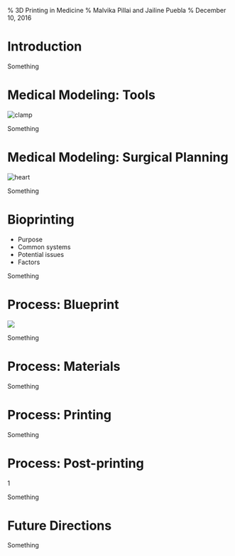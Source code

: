 % 3D Printing in Medicine
% Malvika Pillai and Jailine Puebla
% December 10, 2016

# Introduction

<!--Brief history-->
<!--Introduce the two uses-->

<aside class="notes">
Something
</aside>

# Medical Modeling: Tools

<!--On the slide: picture-->
<!--What we'll say: Haiti-->

![clamp](http://3dprintingindustry.com/wp-content/uploads/2013/10/clamp.jpg)







<aside class="notes">
Something
</aside>

# Medical Modeling: Surgical Planning

<!--On the slide: picture-->
<!--What we'll say: description of how the model was used-->

![heart](https://assets.pinshape.com/uploads/image/file/82536/container_anatomical-heart-3d-printing-82536.jpg)

<aside class="notes">
Something
</aside>

# Bioprinting

<!--On the slide: pic from wake forest article-->
<!--What we'll say: describe what they did-->

* Purpose
* Common systems
* Potential issues
* Factors




<aside class="notes">
Something
</aside>

# Process: Blueprint

<!--On the slide: screenshot-->
<!--What we'll say: how the blueprint is created, technical factors that contribute-->

![](/p2/blueprint.png)

<aside class="notes">
Something
</aside>

# Process: Materials

<!--On the slide: 2 pics - one of plastic and the other of tissue -->
<!--What we'll say: different materials, cost, material maintenance-->


<aside class="notes">
Something
</aside>

# Process: Printing

<!--On the slide: video-->
<!--What we'll say: this is the process - yay-->

<aside class="notes">
Something
</aside>

# Process: Post-printing

<!--On the slide: 2 pictures: final product (prosthetics) & bioprinting product-->
<!--What we'll say: product maintenance/use-->

1[](https://seekernetwork-img.rbl.ms/simage/https%3A%2F%2Fassets.rbl.ms%2F5276407%2F980x.jpg/2000,2000/c%2B0djNcXRRmncf5E/img.jpg)

<aside class="notes">
Something
</aside>

# Future Directions

<!--On the slide: something from a paper-->
<!--What we'll say: get this from paper-->

<aside class="notes">
Something
</aside>